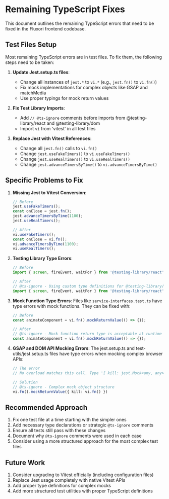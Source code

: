 # Remaining TypeScript Fixes

This document outlines the remaining TypeScript errors that need to be fixed in the Fluxori frontend codebase.

## Test Files Setup

Most remaining TypeScript errors are in test files. To fix them, the following steps need to be taken:

1. **Update Jest.setup.ts files**:
   - Change all instances of `jest.*` to `vi.*` (e.g., `jest.fn()` to `vi.fn()`)
   - Fix mock implementations for complex objects like GSAP and matchMedia
   - Use proper typings for mock return values

2. **Fix Test Library Imports**:
   - Add `// @ts-ignore` comments before imports from @testing-library/react and @testing-library/dom
   - Import `vi` from 'vitest' in all test files

3. **Replace Jest with Vitest References**:
   - Change all `jest.fn()` calls to `vi.fn()`
   - Change `jest.useFakeTimers()` to `vi.useFakeTimers()`
   - Change `jest.useRealTimers()` to `vi.useRealTimers()`
   - Change `jest.advanceTimersByTime()` to `vi.advanceTimersByTime()`

## Specific Problems to Fix

1. **Missing Jest to Vitest Conversion**:
   ```typescript
   // Before
   jest.useFakeTimers();
   const onClose = jest.fn();
   jest.advanceTimersByTime(1100);
   jest.useRealTimers();
   
   // After
   vi.useFakeTimers();
   const onClose = vi.fn();
   vi.advanceTimersByTime(1100);
   vi.useRealTimers();
   ```

2. **Testing Library Type Errors**:
   ```typescript
   // Before
   import { screen, fireEvent, waitFor } from '@testing-library/react';
   
   // After
   // @ts-ignore - Using custom type definitions for @testing-library/react
   import { screen, fireEvent, waitFor } from '@testing-library/react';
   ```

3. **Mock Function Type Errors**:
   Files like `service-interfaces.test.ts` have type errors with mock functions. They can be fixed with:
   ```typescript
   // Before
   const animateComponent = vi.fn().mockReturnValue(() => {});
   
   // After
   // @ts-ignore - Mock function return type is acceptable at runtime
   const animateComponent = vi.fn().mockReturnValue(() => {});
   ```

4. **GSAP and DOM API Mocking Errors**:
   The jest.setup.ts and test-utils/jest.setup.ts files have type errors when mocking complex browser APIs:
   ```typescript
   // The error
   // No overload matches this call. Type '{ kill: jest.Mock<any, any> }' is not assignable to type '(...args: any) => any'
   
   // Solution
   // @ts-ignore - Complex mock object structure
   vi.fn().mockReturnValue({ kill: vi.fn() })
   ```

## Recommended Approach

1. Fix one test file at a time starting with the simpler ones
2. Add necessary type declarations or strategic `@ts-ignore` comments
3. Ensure all tests still pass with these changes
4. Document why `@ts-ignore` comments were used in each case
5. Consider using a more structured approach for the most complex test files

## Future Work

1. Consider upgrading to Vitest officially (including configuration files)
2. Replace Jest usage completely with native Vitest APIs
3. Add proper type definitions for complex mocks
4. Add more structured test utilities with proper TypeScript definitions